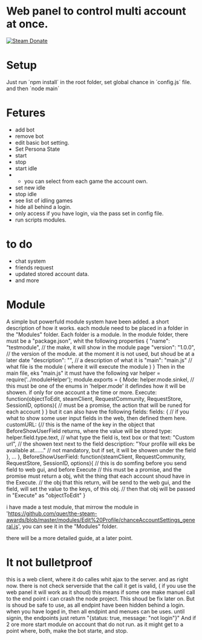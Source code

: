 # Web panel to control multi account at once.
[![Steam Donate][steam-img]][steam-url]

# Setup
Just run ´npm install´ in the root folder,
set global chance in  ´config.js´ file.
and then ´node main´

# Fetures
 * add bot
 * remove bot
 * edit basic bot setting.
 * Set Persona State 
 * start
 * stop
 * start idle
 * * you can select from each game the account own. 
 * set new idle
 * stop idle
 * see list of idling games
 * hide all behind a login.
 * only access if you have login, via the pass set in config file. 
 * run scripts modules.

# to do
 * chat system
 * friends request
 * updated stored account data.
 * and more

# Module

A simple but powerfuld module system have been added.
a short description of how it works.
each module need to be placed in a folder in the "Modules" folder.
Each folder is a module. 
In the module folder, there must be a "package.json", whit the following properties
{
  "name": "testmodule", // the make, it will show in the module page
  "version": "1.0.0", // the version of the module. at the moment it is not used, but shoud be at a later date
  "description": "", // a description of what it is
  "main": "main.js" // what file is the module ( where it will execute the module )
}
Then in the main file, eks "main.js" 
it must have the following
var helper = require('../moduleHelper');
module.exports = {
    Mode: helper.mode.sinkel, // this must be one of the enums in 'helper.mode' it defindes how it will be showen. if only for one account a the time or more.
    Execute: function(objectToEdit, steamClient, RequestCommunity, RequestStore, SessionID, options){
        // must be a promise, the action that will be runed for each account
    }
}
but it can also have the following fields:
    fields: { // if you what to show some user input fields in the web, then defined them here.
        customURL: {// this is the name of the key in the object that BeforeShowUserField returns, where the value will be stored
            type: helper.field.type.text, // what type the field is, text box or that
            text: "Custom url", // the showen text next to the field
            description: "Your profile will eks be available at......" // not mandatory, but if set, it will be showen under the field
        },
        ...
    },
    BeforeShowUserField:  function(steamClient, RequestCommunity, RequestStore, SessionID, options){
        // this is do somfing before you send field to web gui, and before Execute
        // this must be a promise, and the promise must return a obj, whit the thing that each account shoud have in the Execute.
        // the obj that this return, will be send to the web gui, and the field, will set the value to the keys, of this obj.
        // then that obj will be passed in "Execute" as "objectToEdit"
    }

i have made a test module, that mirrow the module in 'https://github.com/quer/the-steam-awards/blob/master/modules/Edit%20Profile/chanceAccountSettings_general.js', you can see it in the "Modules" folder.

there will be a more detailed guide, at a later point. 

# It not bulletproof
this is a web client, where it do calles whit ajax to the server. and as right now. there is not check serverside that the call it get is valid, ( if you use the web panel it will work as it shoud) this means if some one make manuel call to the end point i can crash the node project. This shoud be fix later on. 
But is shoud be safe to use, as all endpint have been hidden behind a login. when you have loged in, then all endpint and menues can be uses. until signin, the endpoints just return "{status: true, message: "not login"}"
And if 2 ore more start module on account that do not run. as it might get to a point where, both, make the bot starte, and stop.


[steam-img]:  https://img.shields.io/badge/donate-Steam-lightgrey.svg?style=flat-square
[steam-url]:  https://steamcommunity.com/tradeoffer/new/?partner=29967844&token=ipZz21tf